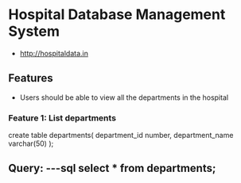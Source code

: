 # Hospital Database Management System

* http://hospitaldata.in

## Features

* Users should be able to view all the departments in the hospital

### Feature 1: List departments

create table departments(
  department_id number,
  department_name varchar(50)
  );

  
Query:
---sql
  select * from departments;
---
